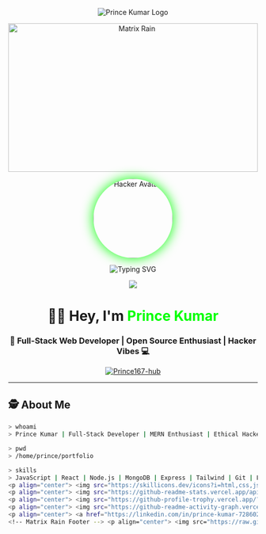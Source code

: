 <!-- CUSTOM NEON HACKER LOGO -->
<p align="center">
  <img src="https://hacker-font-logo.vercel.app/api?text=Prince%20Kumar&size=65&color=00FF00&bg=000000&glow=true" alt="Prince Kumar Logo" />
</p>

<!-- MATRIX RAIN BACKGROUND -->
<p align="center">
  <img src="https://raw.githubusercontent.com/rajput-hemant/matrix-rain-gif/main/matrix.gif" width="100%" height="300px" alt="Matrix Rain" />
</p>

<!-- 3D Glowing Hacker Avatar -->
<p align="center">
  <img src="https://avatars.githubusercontent.com/u/9919?s=200&v=4" width="160px" style="border-radius: 50%; box-shadow: 0 0 25px #00FF00;" alt="Hacker Avatar" />
</p>

<!-- Typing Animation Header -->
<p align="center">
  <img src="https://readme-typing-svg.herokuapp.com?font=Fira+Code&size=24&pause=1000&color=00FF00&center=true&vCenter=true&width=800&lines=Access+Granted+✅;Welcome+to+Prince+Kumar's+Repository!;Full-Stack+Developer+%7C+MERN+Stack+%7C+Open+Source+Contributor" alt="Typing SVG" />
</p>

<!-- Hacker Style Header Banner -->
<p align="center">
  <img src="https://capsule-render.vercel.app/api?type=waving&color=0:00FF00,100:000000&height=180&section=header&text=Prince%20Kumar&fontSize=48&fontColor=00FF00&animation=twinkling" />
</p>

<h1 align="center">👨‍💻 Hey, I'm <span style="color:#00FF00">Prince Kumar</span></h1>
<h3 align="center">🚀 Full-Stack Web Developer | Open Source Enthusiast | Hacker Vibes 💻</h3>

<p align="center">
  <a href="https://github.com/Prince167-hub">
    <img src="https://komarev.com/ghpvc/?username=Prince167-hub&label=Profile%20Views&color=00FF00&style=flat" alt="Prince167-hub" />
  </a>
</p>

---

## 🕵️ About Me  
```bash
> whoami
> Prince Kumar | Full-Stack Developer | MERN Enthusiast | Ethical Hacker

> pwd
> /home/prince/portfolio

> skills
> JavaScript | React | Node.js | MongoDB | Express | Tailwind | Git | Linux
<p align="center"> <img src="https://skillicons.dev/icons?i=html,css,js,react,nodejs,express,mongodb,tailwind,git,github,vscode,figma,linux,python" /> </p>
<p align="center"> <img src="https://github-readme-stats.vercel.app/api?username=Prince167-hub&show_icons=true&theme=chartreuse-dark&hide_border=true" height="180px" /> <img src="https://github-readme-streak-stats.herokuapp.com/?user=Prince167-hub&theme=chartreuse-dark&hide_border=true" height="180px" /> </p>
<p align="center"> <img src="https://github-profile-trophy.vercel.app/?username=Prince167-hub&theme=matrix&no-frame=true&margin-w=8&margin-h=8" /> </p>
<p align="center"> <img src="https://github-readme-activity-graph.vercel.app/graph?username=Prince167-hub&bg_color=000000&color=00ff00&line=00ff00&point=ffffff&area=true&hide_border=true" /> </p>
<p align="center"> <a href="https://linkedin.com/in/prince-kumar-728602283" target="_blank"> <img src="https://img.shields.io/badge/LinkedIn-000000?style=for-the-badge&logo=linkedin&logoColor=00FF00" /> </a> <a href="mailto:pk658078@gmail.com"> <img src="https://img.shields.io/badge/Email-000000?style=for-the-badge&logo=gmail&logoColor=00FF00" /> </a> </p>
<!-- Matrix Rain Footer --> <p align="center"> <img src="https://raw.githubusercontent.com/rajput-hemant/matrix-rain-gif/main/matrix.gif" width="100%" height="200px" alt="Matrix Rain" /> </p> <!-- Footer Hacker Banner --> <p align="center"> <img src="https://capsule-render.vercel.app/api?type=waving&color=0:000000,100:00FF00&height=120&section=footer"/> </p> ```
